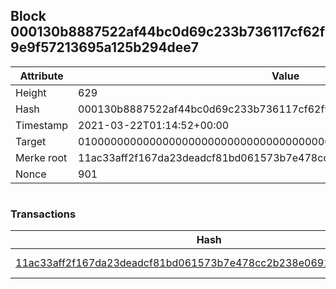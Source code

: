 ## Block 000130b8887522af44bc0d69c233b736117cf62f9e9f57213695a125b294dee7

Attribute | Value
--- | ---
Height | 629
Hash | 000130b8887522af44bc0d69c233b736117cf62f9e9f57213695a125b294dee7
Timestamp | 2021-03-22T01:14:52+00:00
Target | 0100000000000000000000000000000000000000000000000000000000000000
Merke root | 11ac33aff2f167da23deadcf81bd061573b7e478cc2b238e0691c4767f66b0ce
Nonce | 901

```

```

### Transactions

Hash | Amount
--- | ---
[11ac33aff2f167da23deadcf81bd061573b7e478cc2b238e0691c4767f66b0ce](11ac33aff2f167da23deadcf81bd061573b7e478cc2b238e0691c4767f66b0ce.md) | 10.00000000 SKEPTI 
